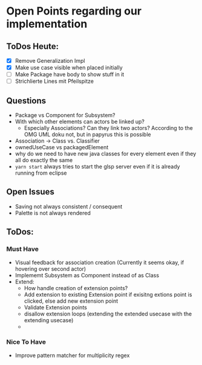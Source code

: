 # Open Points regarding our implementation

## ToDos Heute:
- [x] Remove Generalization Impl
- [x] Make use case visible when placed initially 
- [ ] Make Package have body to show stuff in it
- [ ] Strichlierte Lines mit Pfeilspitze

## Questions
- Package vs Component for Subsystem?
- With which other elements can actors be linked up? 
    - Especially Associations? Can they link two actors? According to the OMG UML doku not, but in papyrus this is possible
- Association -> Class vs. Classifier
- ownedUseCase vs packagedElement
- why do we need to have new java classes for every element even if they all do exactly the same
- ```yarn start``` always tries to start the glsp server even if it is already running from eclipse


## Open Issues
- Saving not always consistent / consequent
- Palette is not always rendered


## ToDos: 
### Must Have
- Visual feedback for association creation (Currently it seems okay, if hovering over second actor)
- Implememt Subsystem as Component instead of as Class
- Extend: 
    - How handle creation of extension points?
    - Add extension to existing Extension point if exisitng extions point is clicked, else add new extension point
    - Validate Extension points
    - disallow extension loops (extending the extended usecase  with the extending usecase)
    - 
### Nice To Have
- Improve pattern matcher for multiplicity regex


